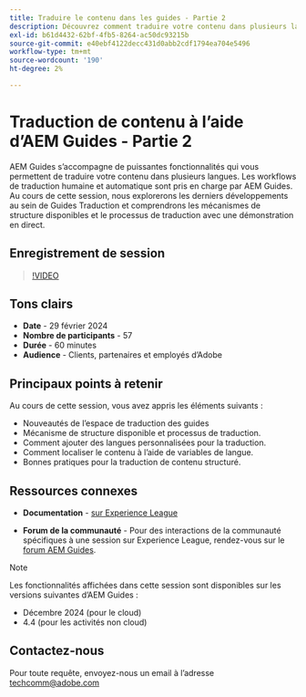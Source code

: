 ```yaml
---
title: Traduire le contenu dans les guides - Partie 2
description: Découvrez comment traduire votre contenu dans plusieurs langues.
exl-id: b61d4432-62bf-4fb5-8264-ac50dc93215b
source-git-commit: e40ebf4122decc431d0abb2cdf1794ea704e5496
workflow-type: tm+mt
source-wordcount: '190'
ht-degree: 2%

---
```


# Traduction de contenu à l’aide d’AEM Guides - Partie 2

AEM Guides s’accompagne de puissantes fonctionnalités qui vous permettent de traduire votre contenu dans plusieurs langues. Les workflows de traduction humaine et automatique sont pris en charge par AEM Guides. Au cours de cette session, nous explorerons les derniers développements au sein de Guides Traduction et comprendrons les mécanismes de structure disponibles et le processus de traduction avec une démonstration en direct.


## Enregistrement de session

>[!VIDEO](https://video.tv.adobe.com/v/3427661/languagevariables-nativepdf-translation)

## Tons clairs

- **Date** - 29 février 2024
- **Nombre de participants** - 57
- **Durée** - 60 minutes
- **Audience** - Clients, partenaires et employés d’Adobe

## Principaux points à retenir

Au cours de cette session, vous avez appris les éléments suivants :
- Nouveautés de l’espace de traduction des guides
- Mécanisme de structure disponible et processus de traduction.
- Comment ajouter des langues personnalisées pour la traduction.
- Comment localiser le contenu à l’aide de variables de langue.
- Bonnes pratiques pour la traduction de contenu structuré.


## Ressources connexes

- **Documentation** - [ sur Experience League](https://experienceleague.adobe.com/docs/experience-manager-guides/using/user-guide/translate-content/translation.html?lang=fr)

- **Forum de la communauté** - Pour des interactions de la communauté spécifiques à une session sur Experience League, rendez-vous sur le [forum AEM Guides](https://experienceleaguecommunities.adobe.com/t5/experience-manager-guides/bd-p/xml-documentation-discussions?profile.language=fr).


>[!NOTE]
>
> Les fonctionnalités affichées dans cette session sont disponibles sur les versions suivantes d’AEM Guides :
> - Décembre 2024 (pour le cloud)
> - 4.4 (pour les activités non cloud)



## Contactez-nous

Pour toute requête, envoyez-nous un email à l’adresse <techcomm@adobe.com>
